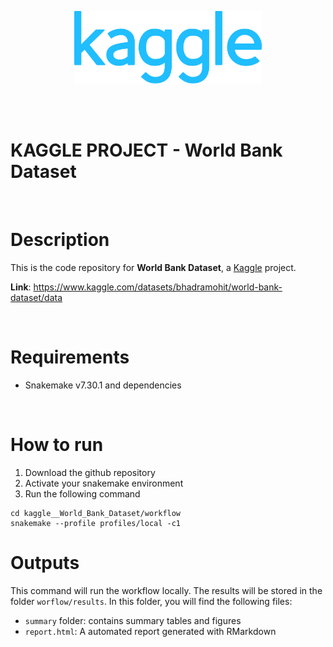 
<br/><br/>

<p align="center">
  <a href="https://www.kaggle.com/">
      <img src="workflow/readme_data/kaggle_logo.png" alt="drawing" width="300"/>
  </a>
</p>
</p>

<br/><br/>



KAGGLE PROJECT - World Bank Dataset
==================================

<br/>

# Description

This is the code repository for **World Bank Dataset**, a [Kaggle](https://www.kaggle.com/c/world-bank-dataset) project.

**Link**: https://www.kaggle.com/datasets/bhadramohit/world-bank-dataset/data

<br/>

# Requirements
- Snakemake v7.30.1 and dependencies

<br/>

# How to run
1. Download the github repository
2. Activate your snakemake environment
3. Run the following command
```
cd kaggle__World_Bank_Dataset/workflow
snakemake --profile profiles/local -c1
```

# Outputs
This command will run the workflow locally. The results will be stored in the folder `worflow/results`. In this folder, you will find the following files:

- `summary` folder: contains summary tables and figures
- `report.html`: A automated report generated with RMarkdown

